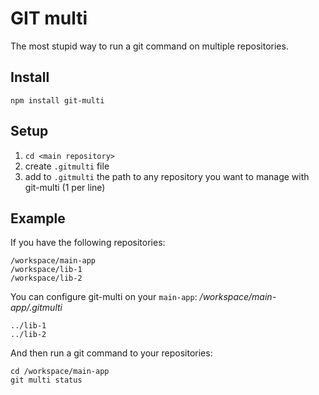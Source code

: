 # GIT multi

The most stupid way to run a git command on multiple repositories.


## Install

```npm install git-multi```


## Setup

 1. ```cd <main repository>```
 2. create ```.gitmulti``` file
 3. add to ```.gitmulti``` the path to any repository you want to manage with git-multi (1 per line)


## Example

If you have the following repositories:
```
/workspace/main-app
/workspace/lib-1
/workspace/lib-2
```

You can configure git-multi on your ```main-app```:
*/workspace/main-app/.gitmulti*
```
../lib-1
../lib-2
```

And then run a git command to your repositories:
```
cd /workspace/main-app
git multi status
```
